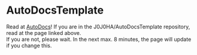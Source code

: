 # AutoDocsTemplate
Read at [AutoDocs](https://j0j0ha.github.io/AutoDocs/)!
If you are in the J0J0HA/AutoDocsTemplate repository, read at the page linked above.  
If you are not, please wait. In the next max. 8 minutes, the page will update if you change this.
